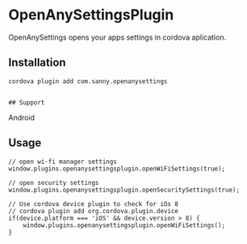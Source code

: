 OpenAnySettingsPlugin
======
OpenAnySettings opens your apps settings in cordova aplication.

## Installation

```
cordova plugin add com.sanny.openanysettings


## Support

```

Android


## Usage

```
// open wi-fi manager settings
window.plugins.openanysettingsplugin.openWiFiSettings(true);

// open security settings
window.plugins.openanysettingsplugin.openSecuritySettings(true);

// Use cordova device plugin to check for iOs 8
// cordova plugin add org.cordova.plugin.device
if(device.platform === 'iOS' && device.version > 8) {
	window.plugins.openanysettingsplugin.openWiFiSettings();
}

